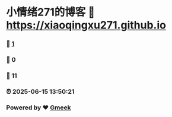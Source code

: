 # 小情绪271的博客 :link: https://xiaoqingxu271.github.io 
### :page_facing_up: [1](https://xiaoqingxu271.github.io/tag.html) 
### :speech_balloon: 0 
### :hibiscus: 11 
### :alarm_clock: 2025-06-15 13:50:21 
### Powered by :heart: [Gmeek](https://github.com/Meekdai/Gmeek)
